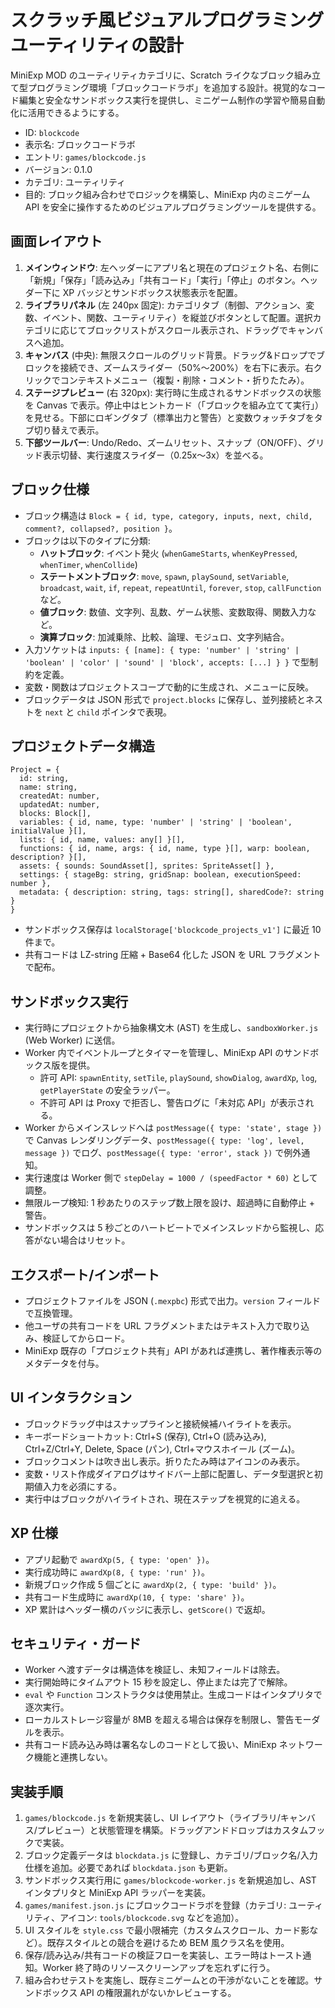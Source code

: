 # スクラッチ風ビジュアルプログラミングユーティリティの設計

MiniExp MOD のユーティリティカテゴリに、Scratch ライクなブロック組み立て型プログラミング環境「ブロックコードラボ」を追加する設計。視覚的なコード編集と安全なサンドボックス実行を提供し、ミニゲーム制作の学習や簡易自動化に活用できるようにする。

- ID: `blockcode`
- 表示名: ブロックコードラボ
- エントリ: `games/blockcode.js`
- バージョン: 0.1.0
- カテゴリ: ユーティリティ
- 目的: ブロック組み合わせでロジックを構築し、MiniExp 内のミニゲーム API を安全に操作するためのビジュアルプログラミングツールを提供する。

## 画面レイアウト
1. **メインウィンドウ**: 左ヘッダーにアプリ名と現在のプロジェクト名、右側に「新規」「保存」「読み込み」「共有コード」「実行」「停止」のボタン。ヘッダー下に XP バッジとサンドボックス状態表示を配置。
2. **ライブラリパネル** (左 240px 固定): カテゴリタブ（制御、アクション、変数、イベント、関数、ユーティリティ）を縦並びボタンとして配置。選択カテゴリに応じてブロックリストがスクロール表示され、ドラッグでキャンバスへ追加。
3. **キャンバス** (中央): 無限スクロールのグリッド背景。ドラッグ&ドロップでブロックを接続でき、ズームスライダー（50%〜200%）を右下に表示。右クリックでコンテキストメニュー（複製・削除・コメント・折りたたみ）。
4. **ステージプレビュー** (右 320px): 実行時に生成されるサンドボックスの状態を Canvas で表示。停止中はヒントカード（「ブロックを組み立てて実行」）を見せる。下部にロギングタブ（標準出力と警告）と変数ウォッチタブをタブ切り替えで表示。
5. **下部ツールバー**: Undo/Redo、ズームリセット、スナップ（ON/OFF）、グリッド表示切替、実行速度スライダー（0.25x〜3x）を並べる。

## ブロック仕様
- ブロック構造は `Block = { id, type, category, inputs, next, child, comment?, collapsed?, position }`。
- ブロックは以下のタイプに分類:
  - **ハットブロック**: イベント発火 (`whenGameStarts`, `whenKeyPressed`, `whenTimer`, `whenCollide`)
  - **ステートメントブロック**: `move`, `spawn`, `playSound`, `setVariable`, `broadcast`, `wait`, `if`, `repeat`, `repeatUntil`, `forever`, `stop`, `callFunction` など。
  - **値ブロック**: 数値、文字列、乱数、ゲーム状態、変数取得、関数入力など。
  - **演算ブロック**: 加減乗除、比較、論理、モジュロ、文字列結合。
- 入力ソケットは `inputs: { [name]: { type: 'number' | 'string' | 'boolean' | 'color' | 'sound' | 'block', accepts: [...] } }` で型制約を定義。
- 変数・関数はプロジェクトスコープで動的に生成され、メニューに反映。
- ブロックデータは JSON 形式で `project.blocks` に保存し、並列接続とネストを `next` と `child` ポインタで表現。

## プロジェクトデータ構造
```
Project = {
  id: string,
  name: string,
  createdAt: number,
  updatedAt: number,
  blocks: Block[],
  variables: { id, name, type: 'number' | 'string' | 'boolean', initialValue }[],
  lists: { id, name, values: any[] }[],
  functions: { id, name, args: { id, name, type }[], warp: boolean, description? }[],
  assets: { sounds: SoundAsset[], sprites: SpriteAsset[] },
  settings: { stageBg: string, gridSnap: boolean, executionSpeed: number },
  metadata: { description: string, tags: string[], sharedCode?: string }
}
```
- サンドボックス保存は `localStorage['blockcode_projects_v1']` に最近 10 件まで。
- 共有コードは LZ-string 圧縮 + Base64 化した JSON を URL フラグメントで配布。

## サンドボックス実行
- 実行時にプロジェクトから抽象構文木 (AST) を生成し、`sandboxWorker.js` (Web Worker) に送信。
- Worker 内でイベントループとタイマーを管理し、MiniExp API のサンドボックス版を提供。
  - 許可 API: `spawnEntity`, `setTile`, `playSound`, `showDialog`, `awardXp`, `log`, `getPlayerState` の安全ラッパー。
  - 不許可 API は Proxy で拒否し、警告ログに「未対応 API」が表示される。
- Worker からメインスレッドへは `postMessage({ type: 'state', stage })` で Canvas レンダリングデータ、`postMessage({ type: 'log', level, message })` でログ、`postMessage({ type: 'error', stack })` で例外通知。
- 実行速度は Worker 側で `stepDelay = 1000 / (speedFactor * 60)` として調整。
- 無限ループ検知: 1 秒あたりのステップ数上限を設け、超過時に自動停止 + 警告。
- サンドボックスは 5 秒ごとのハートビートでメインスレッドから監視し、応答がない場合はリセット。

## エクスポート/インポート
- プロジェクトファイルを JSON (`.mexpbc`) 形式で出力。`version` フィールドで互換管理。
- 他ユーザの共有コードを URL フラグメントまたはテキスト入力で取り込み、検証してからロード。
- MiniExp 既存の「プロジェクト共有」API があれば連携し、著作権表示等のメタデータを付与。

## UI インタラクション
- ブロックドラッグ中はスナップラインと接続候補ハイライトを表示。
- キーボードショートカット: Ctrl+S (保存), Ctrl+O (読み込み), Ctrl+Z/Ctrl+Y, Delete, Space (パン), Ctrl+マウスホイール (ズーム)。
- ブロックコメントは吹き出し表示。折りたたみ時はアイコンのみ表示。
- 変数・リスト作成ダイアログはサイドバー上部に配置し、データ型選択と初期値入力を必須にする。
- 実行中はブロックがハイライトされ、現在ステップを視覚的に追える。

## XP 仕様
- アプリ起動で `awardXp(5, { type: 'open' })`。
- 実行成功時に `awardXp(8, { type: 'run' })`。
- 新規ブロック作成 5 個ごとに `awardXp(2, { type: 'build' })`。
- 共有コード生成時に `awardXp(10, { type: 'share' })`。
- XP 累計はヘッダー横のバッジに表示し、`getScore()` で返却。

## セキュリティ・ガード
- Worker へ渡すデータは構造体を検証し、未知フィールドは除去。
- 実行開始時にタイムアウト 15 秒を設定し、停止または完了で解除。
- `eval` や `Function` コンストラクタは使用禁止。生成コードはインタプリタで逐次実行。
- ローカルストレージ容量が 8MB を超える場合は保存を制限し、警告モーダルを表示。
- 共有コード読み込み時は署名なしのコードとして扱い、MiniExp ネットワーク機能と連携しない。

## 実装手順
1. `games/blockcode.js` を新規実装し、UI レイアウト（ライブラリ/キャンバス/プレビュー）と状態管理を構築。ドラッグアンドドロップはカスタムフックで実装。
2. ブロック定義データは `blockdata.js` に登録し、カテゴリ/ブロック名/入力仕様を追加。必要であれば `blockdata.json` も更新。
3. サンドボックス実行用に `games/blockcode-worker.js` を新規追加し、AST インタプリタと MiniExp API ラッパーを実装。
4. `games/manifest.json.js` にブロックコードラボを登録（カテゴリ: ユーティリティ、アイコン: `tools/blockcode.svg` などを追加）。
5. UI スタイルを `style.css` で最小限補完（カスタムスクロール、カード影など）。既存スタイルとの競合を避けるため BEM 風クラス名を使用。
6. 保存/読み込み/共有コードの検証フローを実装し、エラー時はトースト通知。Worker 終了時のリソースクリーンアップを忘れずに行う。
7. 組み合わせテストを実施し、既存ミニゲームとの干渉がないことを確認。サンドボックス API の権限漏れがないかレビューする。
